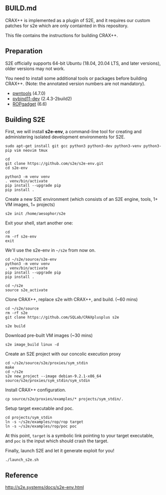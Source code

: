 ## BUILD.md


CRAX++ is implemented as a plugin of S2E, and it requires our custom patches for s2e which are only containted in this repository.

This file contains the instructions for building CRAX++.

## Preparation

S2E officially supports 64-bit Ubuntu (18.04, 20.04 LTS, and later versions), older versions may not work.

You need to install some additional tools or packages before building CRAX++. (Note: the annotated version numbers are not mandatory).
* [pwntools](https://github.com/Gallopsled/pwntools) (4.7.0)
* [pybind11-dev](https://github.com/pybind/pybind11) (2.4.3-2build2)
* [ROPgadget](https://github.com/JonathanSalwan/ROPgadget) (6.6)

## Building S2E

First, we will install **s2e-env**, a command-line tool for creating and administering isolated development environments for S2E.
```
sudo apt-get install git gcc python3 python3-dev python3-venv python3-pip vim neovim tmux

cd
git clone https://github.com/s2e/s2e-env.git
cd s2e-env

python3 -m venv venv
. venv/bin/activate
pip install --upgrade pip
pip install .
```

Create a new S2E environment (which consists of an S2E engine, tools, 1+ VM images, 1+ projects)
```
s2e init /home/aesophor/s2e
```

Exit your shell, start another one:
```
cd
rm -rf s2e-env
exit
```

We'll use the s2e-env in `~/s2e` from now on.
```
cd ~/s2e/source/s2e-env
python3 -m venv venv
. venv/bin/activate
pip install --upgrade pip
pip install .

cd ~/s2e
source s2e_activate
```

Clone CRAX++, replace s2e with CRAX++, and build. (~60 mins)

```
cd ~/s2e/source
rm -rf s2e
git clone https://github.com/SQLab/CRAXplusplus s2e

s2e build
```

Download pre-built VM images (~30 mins)
```
s2e image_build linux -d
```

Create an S2E project with our concolic execution proxy
```
cd ~/s2e/source/s2e/proxies/sym_stdin
make
cd ~/s2e
s2e new_project --image debian-9.2.1-x86_64 source/s2e/proxies/sym_stdin/sym_stdin
```

Install CRAX++ configuration.
```
cp source/s2e/proxies/examples/* projects/sym_stdin/.
```

Setup target executable and poc.
```
cd projects/sym_stdin
ln -s ~/s2e/examples/rop/rop target
ln -s ~/s2e/examples/rop/poc poc
```

At this point, `target` is a symbolic link pointing to your target executable, and `poc`
is the input which should crash the target.

Finally, launch S2E and let it generate exploit for you!
```
./launch_s2e.sh
```

## Reference

http://s2e.systems/docs/s2e-env.html

